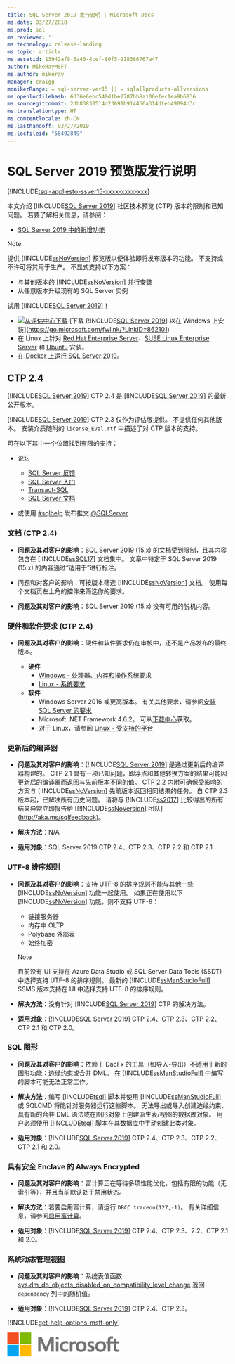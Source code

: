 ```yaml
---
title: SQL Server 2019 发行说明 | Microsoft Docs
ms.date: 03/27/2018
ms.prod: sql
ms.reviewer: ''
ms.technology: release-landing
ms.topic: article
ms.assetid: 13942af8-5a40-4cef-80f5-918386767a47
author: MikeRayMSFT
ms.author: mikeray
manager: craigg
monikerRange: = sql-server-ver15 || = sqlallproducts-allversions
ms.openlocfilehash: 6336e6ebc549d1be2787bb8a100efec1ea9b6836
ms.sourcegitcommit: 2db83830514d23691b914466a314dfeb49094b3c
ms.translationtype: HT
ms.contentlocale: zh-CN
ms.lasthandoff: 03/27/2019
ms.locfileid: "58492849"
---
```

# <a name="sql-server-2019-preview-release-notes"></a>SQL Server 2019 预览版发行说明
[!INCLUDE[tsql-appliesto-ssver15-xxxx-xxxx-xxx](../includes/tsql-appliesto-ssver15-xxxx-xxxx-xxx.md)]

本文介绍 [!INCLUDE[SQL Server 2019](../includes/sssqlv15-md.md)] 社区技术预览 (CTP) 版本的限制和已知问题。 若要了解相关信息，请参阅：
- [SQL Server 2019 中的新增功能](../sql-server/what-s-new-in-sql-server-ver15.md)

> [!NOTE]
> 提供 [!INCLUDE[ssNoVersion](../includes/ssnoversion-md.md)] 预览版以便体验即将发布版本的功能。 不支持或不许可将其用于生产。 不显式支持以下方案：
>
> - 与其他版本的 [!INCLUDE[ssNoVersion](../includes/ssnoversion-md.md)] 并行安装
> - 从任意版本升级现有的 SQL Server 实例

试用 [!INCLUDE[SQL Server 2019](../includes/sssqlv15-md.md)]！
- [![从评估中心下载](../includes/media/download2.png)](https://go.microsoft.com/fwlink/?LinkID=862101) [下载 [!INCLUDE[SQL Server 2019](../includes/sssqlv15-md.md)] 以在 Windows 上安装](https://go.microsoft.com/fwlink/?LinkID=862101)
- 在 Linux 上针对 [Red Hat Enterprise Server](../linux/quickstart-install-connect-red-hat.md)、[SUSE Linux Enterprise Server](../linux/quickstart-install-connect-suse.md) 和 [Ubuntu](../linux/quickstart-install-connect-ubuntu.md) 安装。
- [在 Docker 上运行 SQL Server 2019](../linux/quickstart-install-connect-docker.md)。

## <a name="ctp-24"></a>CTP 2.4
[!INCLUDE[SQL Server 2019](../includes/sssqlv15-md.md)] CTP 2.4 是 [!INCLUDE[SQL Server 2019](../includes/sssqlv15-md.md)] 的最新公开版本。

[!INCLUDE[SQL Server 2019](../includes/sssqlv15-md.md)] CTP 2.3 仅作为评估版提供。 不提供任何其他版本。 安装介质随附的 `license_Eval.rtf` 中描述了对 CTP 版本的支持。

可在以下其中一个位置找到有限的支持：

- 论坛
  - [SQL Server 反馈](https://aka.ms/sqlfeedback)
  - [SQL Server 入门](https://social.msdn.microsoft.com/Forums/sqlserver/en-US/home?forum=sqlgetstarted)
  - [Transact-SQL](https://social.msdn.microsoft.com/Forums/sqlserver/en-US/home?forum=transactsql)
  - [SQL Server 文档](https://social.msdn.microsoft.com/Forums/sqlserver/en-US/home?forum=sqldocumentation)

- 或使用 [#sqlhelp](https://twitter.com/search?q=%23sqlhelp) 发布推文 [@SQLServer](https://twitter.com/SQLServer)

### <a name="documentation-ctp-24"></a>文档 (CTP 2.4)

- **问题及其对客户的影响**：SQL Server 2019 (15.x) 的文档受到限制，且其内容包含在 [!INCLUDE[ssSQL17](../includes/sssql17-md.md)] 文档集中。 文章中特定于 SQL Server 2019 (15.x) 的内容通过“适用于”进行标注。

- 问题和对客户的影响：可按版本筛选 [!INCLUDE[ssNoVersion](../includes/ssnoversion-md.md)] 文档。 使用每个文档页左上角的控件来筛选你的要求。

- **问题及其对客户的影响**：SQL Server 2019 (15.x) 没有可用的脱机内容。

### <a name="hardware-and-software-requirements-ctp-24"></a>硬件和软件要求 (CTP 2.4)

- **问题及其对客户的影响**：硬件和软件要求仍在审核中，还不是产品发布的最终版本。

  - **硬件**
    - [Windows - 处理器、内存和操作系统要求](../sql-server/install/hardware-and-software-requirements-for-installing-sql-server.md#pmosr)
    - [Linux - 系统要求](../linux/sql-server-linux-setup.md#system)
  - **软件**
    - Windows Server 2016 或更高版本。 有关其他要求，请参阅[安装 SQL Server 的要求](../sql-server/install/hardware-and-software-requirements-for-installing-sql-server.md)
    - Microsoft .NET Framework 4.6.2。 可从[下载中心](https://www.microsoft.com/download/details.aspx?id=53344)获取。
    - 对于 Linux，请参阅 [Linux - 受支持的平台](../linux/sql-server-linux-setup.md#supportedplatforms)

### <a name="updated-compiler"></a>更新后的编译器

- **问题及其对客户的影响**：[!INCLUDE[SQL Server 2019](../includes/sssqlv15-md.md)] 是通过更新后的编译器构建的。 CTP 2.1 具有一项已知问题，即浮点和其他转换方案的结果可能因更新后的编译器而返回与先前版本不同的值。 CTP 2.2 内附可确保受影响的方案与 [!INCLUDE[ssNoVersion](../includes/ssnoversion-md.md)] 先前版本返回相同结果的任务。 自 CTP 2.3 版本起，已解决所有历史问题。 请将与 [!INCLUDE[ss2017](../includes/sssqlv14-md.md)] 比较得出的所有结果异常立即报告给 [[!INCLUDE[ssNoVersion](../includes/ssnoversion-md.md)] 团队](http://aka.ms/sqlfeedback)。

- **解决方法**：N/A

- **适用对象**：SQL Server 2019 CTP 2.4、CTP 2.3、CTP 2.2 和 CTP 2.1

### <a name="utf-8-collations"></a>UTF-8 排序规则

- **问题及其对客户的影响**：支持 UTF-8 的排序规则不能与其他一些 [!INCLUDE[ssNoVersion](../includes/ssnoversion-md.md)] 功能一起使用。 如果正在使用以下 [!INCLUDE[ssNoVersion](../includes/ssnoversion-md.md)] 功能，则不支持 UTF-8：

  - 链接服务器
  - 内存中 OLTP
  - Polybase 外部表
  - 始终加密

  > [!Note]
  > 目前没有 UI 支持在 Azure Data Studio 或 SQL Server Data Tools (SSDT) 中选择支持 UTF-8 的排序规则。 最新的 [!INCLUDE[ssManStudioFull](../includes/ssmanstudiofull-md.md)] SSMS 版本支持在 UI 中选择支持 UTF-8 的排序规则。
 
- **解决方法**：没有针对 [!INCLUDE[SQL Server 2019](../includes/sssqlv15-md.md)] CTP 的解决方法。

- **适用对象**：[!INCLUDE[SQL Server 2019](../includes/sssqlv15-md.md)] CTP 2.4、CTP 2.3、CTP 2.2、CTP 2.1 和 CTP 2.0。

### <a name="sql-graph"></a>SQL 图形

- **问题及其对客户的影响**：依赖于 DacFx 的工具（如导入-导出）不适用于新的图形功能：边缘约束或合并 DML。 在 [!INCLUDE[ssManStudioFull](../includes/ssmanstudiofull-md.md)] 中编写的脚本可能无法正常工作。

- **解决方法**：编写 [!INCLUDE[tsql](../includes/tsql-md.md)] 脚本并使用 [!INCLUDE[ssManStudioFull](../includes/ssmanstudiofull-md.md)] 或 SQLCMD 将能针对服务器运行这些脚本。 无法导出或导入创建边缘约束、具有新的合并 DML 语法或在图形对象上创建派生表/视图的数据库对象。 用户必须使用 [!INCLUDE[tsql](../includes/tsql-md.md)] 脚本在其数据库中手动创建此类对象。 

- **适用对象**：[!INCLUDE[SQL Server 2019](../includes/sssqlv15-md.md)] CTP 2.4、CTP 2.3、CTP 2.2、CTP 2.1 和 2.0。

### <a name="always-encrypted-with-secure-enclaves"></a>具有安全 Enclave 的 Always Encrypted

- **问题及其对客户的影响**：富计算正在等待多项性能优化，包括有限的功能（无索引等），并且当前默认处于禁用状态。

- **解决方法**：若要启用富计算，请运行 `DBCC traceon(127,-1)`。 有关详细信息，请参阅[启用富计算](../relational-databases/security/encryption/configure-always-encrypted-enclaves.md#configure-a-secure-enclave)。

- **适用对象**：[!INCLUDE[SQL Server 2019](../includes/sssqlv15-md.md)] CTP 2.4、CTP 2.3、2.2、CTP 2.1 和 2.0。

### <a name="system-dynamic-management-views"></a>系统动态管理视图

- **问题及其对客户的影响**：系统表值函数 [sys.dm_db_objects_disabled_on_compatibility_level_change](../relational-databases/system-dynamic-management-views/spatial-data-sys-dm-db-objects-disabled-on-compatibility-level-change.md) 返回 `dependency` 列中的随机值。

- **适用对象**：[!INCLUDE[SQL Server 2019](../includes/sssqlv15-md.md)] CTP 2.4、CTP 2.3。

[!INCLUDE[get-help-options-msft-only](../includes/paragraph-content/get-help-options.md)]

![MS_Logo_X-Small](../sql-server/media/ms-logo-x-small.png)
